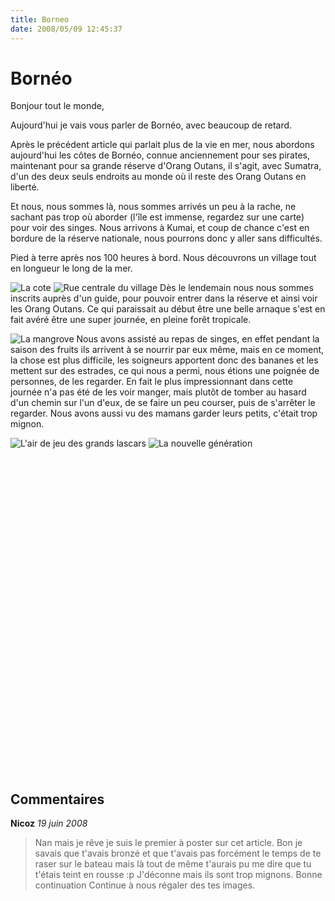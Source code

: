 ```yaml
---
title: Borneo
date: 2008/05/09 12:45:37
---
```


# Bornéo

Bonjour tout le monde,

Aujourd'hui je vais vous parler de Bornéo, avec beaucoup de retard.

Après le précédent article qui parlait plus de la vie en mer, nous abordons aujourd'hui les côtes de Bornéo, connue anciennement pour ses pirates, maintenant pour sa grande réserve d'Orang Outans, il s'agit, avec Sumatra, d'un des deux seuls endroits au monde où il reste des Orang Outans en liberté.

Et nous, nous sommes là, nous sommes arrivés un peu à la rache, ne sachant pas trop où aborder (l'île est immense, regardez sur une carte) pour voir des singes. Nous arrivons à Kumai, et coup de chance c'est en bordure de la réserve nationale, nous pourrons donc y aller sans difficultés.

Pied à terre après nos 100 heures à bord. Nous découvrons un village tout en longueur le long de la mer.

![La cote ](blog/Borneo/1210331303F4qq.jpg "La cote ")
![Rue centrale du village ](blog/Borneo/1210331297ISJ9.jpg "Rue centrale du village ")
Dès le lendemain nous nous sommes inscrits auprès d'un guide, pour pouvoir entrer dans la réserve et ainsi voir les Orang Outans. Ce qui paraissait au début être une belle arnaque s'est en fait avéré être une super journée, en pleine forêt tropicale.

![La mangrove ](blog/Borneo/1210332087kPql.jpg "La mangrove ")
Nous avons assisté au repas de singes, en effet pendant la saison des fruits ils arrivent à se nourrir par eux même, mais en ce moment, la chose est plus difficile, les soigneurs apportent donc des bananes et les mettent sur des estrades, ce qui nous a permi, nous étions une poignée de personnes, de les regarder. En fait le plus impressionnant dans cette journée n'a pas été de les voir manger, mais plutôt de tomber au hasard d'un chemin sur l'un d'eux, de se faire un peu courser, puis de s'arrêter le regarder. Nous avons aussi vu des mamans garder leurs petits, c'était trop mignon.

![L'air de jeu des grands lascars ](blog/Borneo/1210332096AngR.jpg "L'air de jeu des grands lascars ")
![La nouvelle génération ](blog/Borneo/1210332100Imld.jpg "La nouvelle génération ")
<div><object width="640" height="505"><param name="movie" value="http://www.dailymotion.com/swf/x5cnjc&v3=1&related=1"></param><param name="allowFullScreen" value="true"></param><param name="allowScriptAccess" value="always"></param><embed src="http://www.dailymotion.com/swf/x5cnjc&v3=1&related=1" type="application/x-shockwave-flash" width="640" height="505" allowFullScreen="true" allowScriptAccess="always"></embed></object></div>

## Commentaires

__Nicoz__ _19 juin 2008_
> Nan mais je rêve je suis le premier à poster sur cet article.
Bon je savais que t'avais bronzé et que t'avais pas forcément le temps de te raser sur le bateau mais là tout de même t'aurais pu me dire que tu t'étais teint en rousse :p
J'déconne mais ils sont trop mignons.
Bonne continuation
Continue à nous régaler des tes images.

